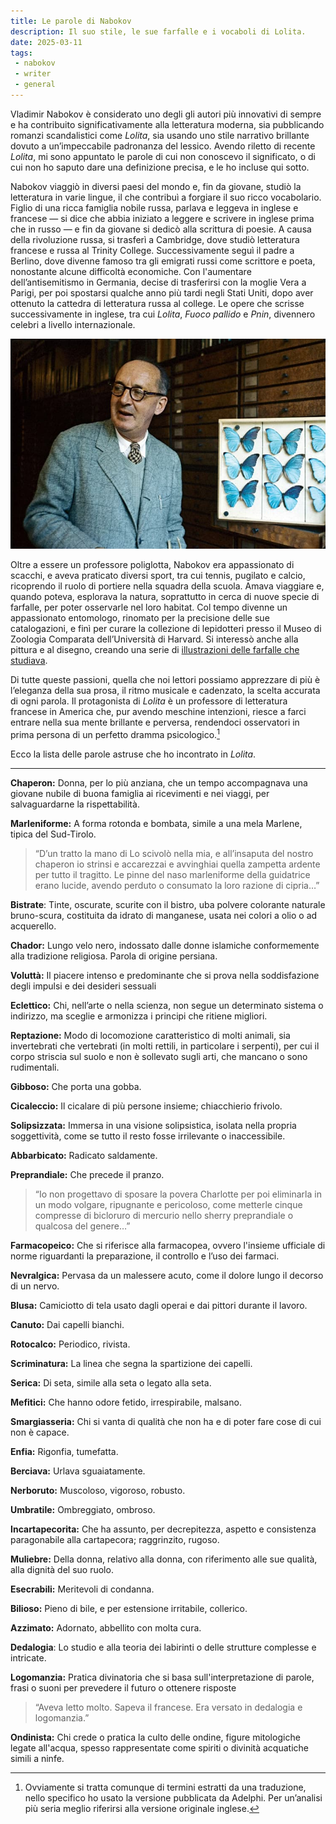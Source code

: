 ```yaml
---
title: Le parole di Nabokov
description: Il suo stile, le sue farfalle e i vocaboli di Lolita.
date: 2025-03-11
tags:
 - nabokov
 - writer
 - general
---
```


Vladimir Nabokov è considerato uno degli gli autori più innovativi di sempre e ha contribuito significativamente alla letteratura moderna, sia pubblicando romanzi scandalistici come *Lolita*, sia usando uno stile narrativo brillante dovuto a un’impeccabile padronanza del lessico. Avendo riletto di recente *Lolita*, mi sono appuntato le parole di cui non conoscevo il significato, o di cui non ho saputo dare una definizione precisa, e le ho incluse qui sotto.

Nabokov viaggiò in diversi paesi del mondo e, fin da giovane, studiò la letteratura in varie lingue, il che contribuì a forgiare il suo ricco vocabolario. Figlio di una ricca famiglia nobile russa, parlava e leggeva in inglese e francese — si dice che abbia iniziato a leggere e scrivere in inglese prima che in russo — e fin da giovane si dedicò alla scrittura di poesie. A causa della rivoluzione russa, si trasferì a Cambridge, dove studiò letteratura francese e russa al Trinity College. Successivamente seguì il padre a Berlino, dove divenne famoso tra gli emigrati russi come scrittore e poeta, nonostante alcune difficoltà economiche. Con l'aumentare dell’antisemitismo in Germania, decise di trasferirsi con la moglie Vera a Parigi, per poi spostarsi qualche anno più tardi negli Stati Uniti, dopo aver ottenuto la cattedra di letteratura russa al college. Le opere che scrisse successivamente in inglese, tra cui _Lolita_, _Fuoco pallido_ e _Pnin_, divennero celebri a livello internazionale.

![Nabokov observing butterflies](/assets/img/nabokov.jpeg "© Marc Riboud / Magnum")

Oltre a essere un professore poliglotta, Nabokov era appassionato di scacchi, e aveva praticato diversi sport, tra cui tennis, pugilato e calcio, ricoprendo il ruolo di portiere nella squadra della scuola. Amava viaggiare e, quando poteva, esplorava la natura, soprattutto in cerca di nuove specie di farfalle, per poter osservarle nel loro habitat. Col tempo divenne un appassionato entomologo, rinomato per la precisione delle sue catalogazioni, e finì per curare la collezione di lepidotteri presso il Museo di Zoologia Comparata dell’Università di Harvard. Si interessò anche alla pittura e al disegno, creando una serie di [illustrazioni delle farfalle che studiava](https://www.theguardian.com/books/gallery/2016/may/26/vladimir-nabokov-butterfly-art-illustrations).

Di tutte queste passioni, quella che noi lettori possiamo apprezzare di più è l’eleganza della sua prosa, il ritmo musicale e cadenzato, la scelta accurata di ogni parola. Il protagonista di *Lolita* è un professore di letteratura francese in America che, pur avendo meschine intenzioni, riesce a farci entrare nella sua mente brillante e perversa, rendendoci osservatori in prima persona di un perfetto dramma psicologico.[^1]

Ecco la lista delle parole astruse che ho incontrato in _Lolita_.

---

<div class="no-indent">

**Chaperon:** Donna, per lo più anziana, che un tempo accompagnava una giovane nubile di buona famiglia ai ricevimenti e nei viaggi, per salvaguardarne la rispettabilità.

**Marleniforme:** A forma rotonda e bombata, simile a una mela Marlene, tipica del Sud-Tirolo.

> “D’un tratto la mano di Lo scivolò nella mia, e all’insaputa del nostro chaperon io strinsi e accarezzai e avvinghiai quella zampetta ardente per tutto il tragitto. Le pinne del naso marleniforme della guidatrice erano lucide, avendo perduto o consumato la loro razione di cipria…”

**Bistrate**: Tinte, oscurate, scurite con il bistro, uba polvere colorante naturale bruno-scura, costituita da idrato di manganese, usata nei colori a olio o ad acquerello.

**Chador:** Lungo velo nero, indossato dalle donne islamiche conformemente alla tradizione religiosa. Parola di origine persiana.

**Voluttà:** Il piacere intenso e predominante che si prova nella soddisfazione degli impulsi e dei desideri sessuali

**Eclettico:** Chi, nell’arte o nella scienza, non segue un determinato sistema o indirizzo, ma sceglie e armonizza i principi che ritiene migliori.

**Reptazione:** Modo di locomozione caratteristico di molti animali, sia invertebrati che vertebrati (in molti rettili, in particolare i serpenti), per cui il corpo striscia sul suolo e non è sollevato sugli arti, che mancano o sono rudimentali.

**Gibboso:** Che porta una gobba.

**Cicaleccio:** Il cicalare di più persone insieme; chiacchierio frivolo.

**Solipsizzata:** Immersa in una visione solipsistica, isolata nella propria soggettività, come se tutto il resto fosse irrilevante o inaccessibile.

**Abbarbicato:** Radicato saldamente.

**Preprandiale:** Che precede il pranzo.

> “Io non progettavo di sposare la povera Charlotte per poi eliminarla in un modo volgare, ripugnante e pericoloso, come metterle cinque compresse di bicloruro di mercurio nello sherry preprandiale o qualcosa del genere…”

**Farmacopeico:** Che si riferisce alla farmacopea, ovvero l'insieme ufficiale di norme riguardanti la preparazione, il controllo e l’uso dei farmaci.

**Nevralgica:** Pervasa da un malessere acuto, come il dolore lungo il decorso di un nervo.

**Blusa:** Camiciotto di tela usato dagli operai e dai pittori durante il lavoro.

**Canuto:** Dai capelli bianchi.

**Rotocalco:** Periodico, rivista.

**Scriminatura:** La linea che segna la spartizione dei capelli.

**Serica:** Di seta, simile alla seta o legato alla seta.

**Mefitici:** Che hanno odore fetido, irrespirabile, malsano.

**Smargiasseria:** Chi si vanta di qualità che non ha e di poter fare cose di cui non è capace.

**Enfia:** Rigonfia, tumefatta.

**Berciava:** Urlava sguaiatamente.

**Nerboruto:** Muscoloso, vigoroso, robusto.

**Umbratile:** Ombreggiato, ombroso.

**Incartapecorita:** Che ha assunto, per decrepitezza, aspetto e consistenza paragonabile alla cartapecora; raggrinzito, rugoso.

**Muliebre:** Della donna, relativo alla donna, con riferimento alle sue qualità, alla dignità del suo ruolo.

**Esecrabili:** Meritevoli di condanna.

**Bilioso:** Pieno di bile, e per estensione irritabile, collerico.

**Azzimato:** Adornato, abbellito con molta cura.

**Dedalogia**: Lo studio e alla teoria dei labirinti o delle strutture complesse e intricate.

**Logomanzia:** Pratica divinatoria che si basa sull'interpretazione di parole, frasi o suoni per prevedere il futuro o ottenere risposte

> “Aveva letto molto. Sapeva il francese. Era versato in dedalogia e logomanzia.”

**Ondinista:** Chi crede o pratica la culto delle ondine, figure mitologiche legate all'acqua, spesso rappresentate come spiriti o divinità acquatiche simili a ninfe.
</div>

[^1]: Ovviamente si tratta comunque di termini estratti da una traduzione, nello specifico ho usato la versione pubblicata da Adelphi. Per un’analisi più seria meglio riferirsi alla versione originale inglese.
